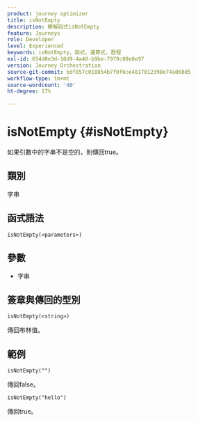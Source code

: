 ```yaml
---
product: journey optimizer
title: isNotEmpty
description: 瞭解函式isNotEmpty
feature: Journeys
role: Developer
level: Experienced
keywords: isNotEmpty，函式，運算式，歷程
exl-id: 654d0e3d-10d9-4a40-b9be-7979c08e0e97
version: Journey Orchestration
source-git-commit: bdf857c010854b7f0f6ce4817012398e74a068d5
workflow-type: tm+mt
source-wordcount: '40'
ht-degree: 17%

---
```


# isNotEmpty {#isNotEmpty}

如果引數中的字串不是空的，則傳回true。

## 類別

字串

## 函式語法

`isNotEmpty(<parameters>)`

## 參數

* 字串

## 簽章與傳回的型別

`isNotEmpty(<string>)`

傳回布林值。

## 範例

`isNotEmpty("")`

傳回false。

`isNotEmpty("hello")`

傳回true。

